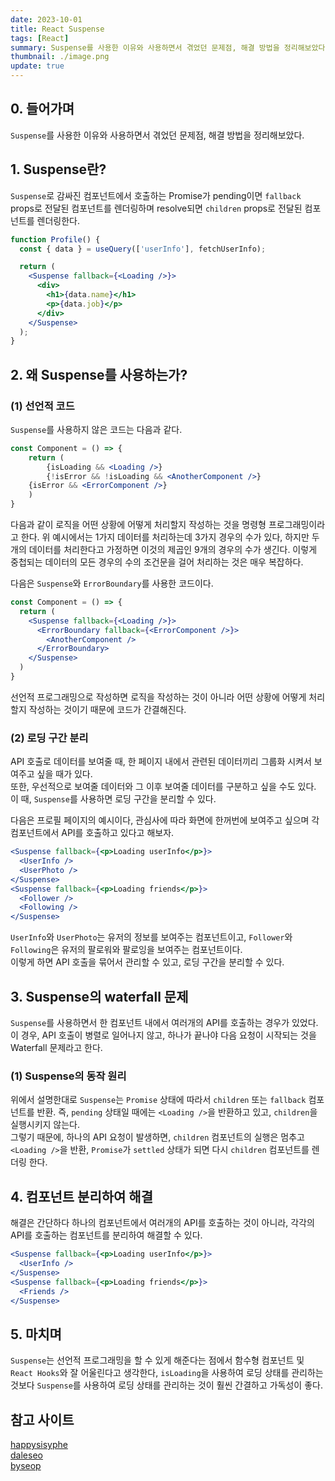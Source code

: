 ```yaml
---
date: 2023-10-01
title: React Suspense
tags: [React]
summary: Suspense를 사용한 이유와 사용하면서 겪었던 문제점, 해결 방법을 정리해보았다.
thumbnail: ./image.png
update: true
---
```


## 0. 들어가며
`Suspense`를 사용한 이유와 사용하면서 겪었던 문제점, 해결 방법을 정리해보았다.

## 1. Suspense란?
`Suspense`로 감싸진 컴포넌트에서 호출하는 Promise가 pending이면 `fallback` props로 전달된 컴포넌트를 렌더링하며 resolve되면 `children` props로 전달된 컴포넌트를 렌더링한다.  

```jsx
function Profile() {
  const { data } = useQuery(['userInfo'], fetchUserInfo);

  return (
    <Suspense fallback={<Loading />}>
      <div>
        <h1>{data.name}</h1>
        <p>{data.job}</p>
      </div>
    </Suspense>
  );
}
```

## 2. 왜 Suspense를 사용하는가?

### (1) 선언적 코드
`Suspense`를 사용하지 않은 코드는 다음과 같다.
```jsx
const Component = () => {
	return (
		{isLoading && <Loading />}
		{!isError && !isLoading && <AnotherComponent />}
    {isError && <ErrorComponent />}
	)
}
```
다음과 같이 로직을 어떤 상황에 어떻게 처리할지 작성하는 것을 명령형 프로그래밍이라고 한다.
위 예시에서는 1가지 데이터를 처리하는데 3가지 경우의 수가 있다, 하지만 두개의 데이터를 처리한다고 가정하면 이것의 제곱인 9개의 경우의 수가 생긴다. 이렇게 중첩되는 데이터의 모든 경우의 수의 조건문을 걸어 처리하는 것은 매우 복잡하다.  

다음은 `Suspense`와 `ErrorBoundary`를 사용한 코드이다.
```jsx
const Component = () => {
  return (
    <Suspense fallback={<Loading />}>
      <ErrorBoundary fallback={<ErrorComponent />}>
        <AnotherComponent />
      </ErrorBoundary>
    </Suspense>
  )
}
```
선언적 프로그래밍으로 작성하면 로직을 작성하는 것이 아니라 어떤 상황에 어떻게 처리할지 작성하는 것이기 때문에 코드가 간결해진다.  

### (2) 로딩 구간 분리
API 호출로 데이터를 보여줄 때, 한 페이지 내에서 관련된 데이터끼리 그룹화 시켜서 보여주고 싶을 때가 있다.  
또한, 우선적으로 보여줄 데이터와 그 이후 보여줄 데이터를 구분하고 싶을 수도 있다.  
이 때, `Suspense`를 사용하면 로딩 구간을 분리할 수 있다.  

다음은 프로필 페이지의 예시이다, 관심사에 따라 화면에 한꺼번에 보여주고 싶으며 각 컴포넌트에서 API를 호출하고 있다고 해보자.
```jsx
<Suspense fallback={<p>Loading userInfo</p>}>
  <UserInfo />
  <UserPhoto />
</Suspense>
<Suspense fallback={<p>Loading friends</p>}>
  <Follower />
  <Following />
</Suspense>
```
`UserInfo`와 `UserPhoto`는 유저의 정보를 보여주는 컴포넌트이고, `Follower`와 `Following`은 유저의 팔로워와 팔로잉을 보여주는 컴포넌트이다.  
이렇게 하면 API 호출을 묶어서 관리할 수 있고, 로딩 구간을 분리할 수 있다.


## 3. Suspense의 waterfall 문제
`Suspense`를 사용하면서 한 컴포넌트 내에서 여러개의 API를 호출하는 경우가 있었다.  
이 경우, API 호출이 병렬로 일어나지 않고, 하나가 끝나야 다음 요청이 시작되는 것을 Waterfall 문제라고 한다.

### (1) Suspense의 동작 원리

위에서 설명한대로 `Suspense`는 `Promise` 상태에 따라서 `children` 또는 `fallback` 컴포넌트를 반환. 즉, `pending` 상태일 때에는 `<Loading />`을 반환하고 있고, `children`을 실행시키지 않는다.  
그렇기 때문에, 하나의 API 요청이 발생하면, `children` 컴포넌트의 실행은 멈추고 `<Loading />`을 반환, `Promise`가 `settled` 상태가 되면 다시 `children` 컴포넌트를 렌더링 한다.

## 4. 컴포넌트 분리하여 해결
해결은 간단하다 하나의 컴포넌트에서 여러개의 API를 호출하는 것이 아니라, 각각의 API를 호출하는 컴포넌트를 분리하여 해결할 수 있다.  
```jsx
<Suspense fallback={<p>Loading userInfo</p>}>
  <UserInfo />
</Suspense>
<Suspense fallback={<p>Loading friends</p>}>
  <Friends />
</Suspense>
```

## 5. 마치며
`Suspense`는 선언적 프로그래밍을 할 수 있게 해준다는 점에서 함수형 컴포넌트 및 `React Hooks`와 잘 어울린다고 생각한다, `isLoading`을 사용하여 로딩 상태를 관리하는 것보다 `Suspense`를 사용하여 로딩 상태를 관리하는 것이 훨씬 간결하고 가독성이 좋다.

## 참고 사이트
[happysisyphe](https://happysisyphe.tistory.com/m/54)  
[daleseo](https://www.daleseo.com/react-suspense/#suspense-%EC%82%AC%EC%9A%A9-%ED%9B%84)  
[byseop](https://byseop.com/post/@b6b6d8b1-e3ed-4b5c-84ee-43defc1875b3)
